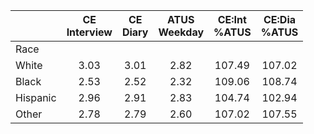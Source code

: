 
|                      | CE<br>Interview |  CE<br>Diary | ATUS<br>Weekday | CE:Int<br>%ATUS | CE:Dia<br>%ATUS |
| -------------------- | :----------: | :----------: | :----------: | :----------: | :----------: |
| Race                 |              |              |              |              |              |
| White                |         3.03 |         3.01 |         2.82 |       107.49 |       107.02 |
| Black                |         2.53 |         2.52 |         2.32 |       109.06 |       108.74 |
| Hispanic             |         2.96 |         2.91 |         2.83 |       104.74 |       102.94 |
| Other                |         2.78 |         2.79 |         2.60 |       107.02 |       107.55 |

